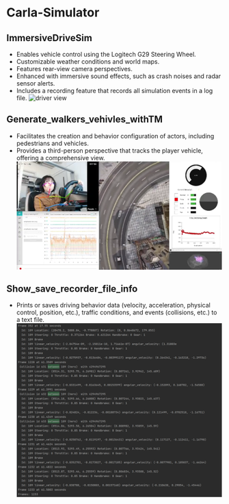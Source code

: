 # Carla-Simulator
## ImmersiveDriveSim
- Enables vehicle control using the Logitech G29 Steering Wheel.
- Customizable weather conditions and world maps.
- Features rear-view camera perspectives.
- Enhanced with immersive sound effects, such as crash noises and radar sensor alerts.
- Includes a recording feature that records all simulation events in a log file.
![driver view](https://github.com/itsJoyceZhang/Carla-Simulator/blob/main/images/final_driver_view.png)

## Generate_walkers_vehivles_withTM
- Facilitates the creation and behavior configuration of actors, including pedestrians and vehicles.
- Provides a third-person perspective that tracks the player vehicle, offering a comprehensive view.
![synchronous recording](https://github.com/itsJoyceZhang/Carla-Simulator/blob/main/images/synchronous%20recording.jpg)

## Show_save_recorder_file_info
- Prints or saves driving behavior data (velocity, acceleration, physical control, position, etc.), traffic conditions, and events (collisions, etc.) to a text file.
![show recording file](https://github.com/itsJoyceZhang/Carla-Simulator/blob/main/images/0417_2.png)


